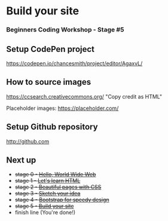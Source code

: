 # Build your site
### Beginners Coding Workshop - Stage #5

## Setup CodePen project
https://codepen.io/chancesmith/project/editor/AgaxvL/

## How to source images
https://ccsearch.creativecommons.org/
"Copy credit as HTML"

Placeholder images: https://placeholder.com/

## Setup Github repository
http://github.com

## Next up
* ~~stage 0 - [Hello, World Wide Web](stage-0.md)~~
* ~~stage 1 - [Let's learn HTML](stage-1.md)~~
* ~~stage 2 - [Beautiful pages with CSS](stage-2.md)~~
* ~~stage 3 - [Sketch your idea](stage-3.md)~~
* ~~stage 4 - [Bootstrap for speedy design](stage-4.md)~~
* ~~stage 5 - [Build your site](stage-5.md)~~
* finish line (You're done!)